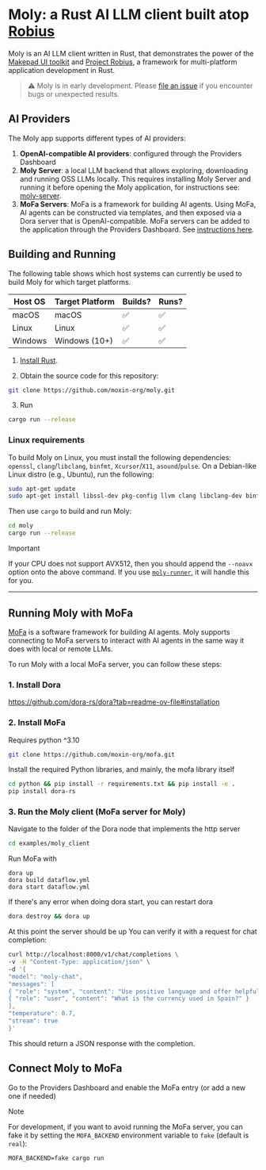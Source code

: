 # Moly: a Rust AI LLM client built atop [Robius](https://github.com/project-robius)

Moly is an AI LLM client written in Rust, that demonstrates the power of the [Makepad UI toolkit](https://github.com/makepad/makepad) and [Project Robius](https://github.com/project-robius), a framework for multi-platform application development in Rust.

> ⚠️ Moly is in early development. Please [file an issue](https://github.com/moxin-org/moly/issues/new) if you encounter bugs or unexpected results.

## AI Providers

The Moly app supports different types of AI providers:
1. **OpenAI-compatible AI providers**: configured through the Providers Dashboard
2. **Moly Server**: a local LLM backend that allows exploring, downloading and running OSS LLMs locally. This requires installing Moly Server and running it before opening the Moly application, for instructions see: [moly-server](https://github.com/moxin-org/moly-server).
3. **MoFa Servers**: MoFa is a framework for building AI agents. Using MoFa, AI agents can be constructed via templates, and then exposed via a Dora server that is OpenAI-compatible. MoFa servers can be added to the application through the Providers Dashboard. See [instructions here](#running-moly-with-mofa).

## Building and Running

The following table shows which host systems can currently be used to build Moly for which target platforms.

<!-- prettier-ignore-start -->
| Host OS | Target Platform | Builds? | Runs? |
| ------- | --------------- | ------- | ----- | 
| macOS   | macOS           | ✅      | ✅    |
| Linux   | Linux           | ✅      | ✅    |
| Windows | Windows (10+)   | ✅      | ✅    |
<!-- prettier-ignore-end -->

1. [Install Rust](https://www.rust-lang.org/tools/install).

2. Obtain the source code for this repository:

```sh
git clone https://github.com/moxin-org/moly.git
```

3. Run
```sh
cargo run --release
```

### Linux requirements

To build Moly on Linux, you must install the following dependencies:
`openssl`, `clang`/`libclang`, `binfmt`, `Xcursor`/`X11`, `asound`/`pulse`.
On a Debian-like Linux distro (e.g., Ubuntu), run the following:

```sh
sudo apt-get update
sudo apt-get install libssl-dev pkg-config llvm clang libclang-dev binfmt-support libxcursor-dev libx11-dev libasound2-dev libpulse-dev
```

Then use `cargo` to build and run Moly:

```sh
cd moly
cargo run --release
```

> [!IMPORTANT]
> If your CPU does not support AVX512, then you should append the `--noavx` option onto the above command.
> If you use [`moly-runner`](#tip-use-moly-runner-for-easy-setup), it will handle this for you.

---

## Running Moly with MoFa

[MoFa](https://github.com/moxin-org/mofa) is a software framework for building AI agents. Moly supports connecting to MoFa servers to interact with AI agents in the same way it does with local or remote LLMs.

To run Moly with a local MoFa server, you can follow these steps:

### 1. Install Dora

https://github.com/dora-rs/dora?tab=readme-ov-file#installation

### 2. Install MoFa

Requires python ^3.10

```bash
git clone https://github.com/moxin-org/mofa.git
```
Install the required Python libraries, and mainly,
the mofa library itself
```bash
cd python && pip install -r requirements.txt && pip install -e .
pip install dora-rs
```

### 3. Run the Moly client (MoFa server for Moly)

Navigate to the folder of the Dora node that implements the http server 
```bash
cd examples/moly_client
```
Run MoFa with
```
dora up
dora build dataflow.yml
dora start dataflow.yml
```
If there's any error when doing dora start, you can restart dora
```bash
dora destroy && dora up
```

At this point the server should be up
You can verify it with a request for chat completion:
```bash
curl http://localhost:8000/v1/chat/completions \
-v -H "Content-Type: application/json" \
-d '{
"model": "moly-chat",
"messages": [
{ "role": "system", "content": "Use positive language and offer helpful solutions to their problems." },
{ "role": "user", "content": "What is the currency used in Spain?" }
],
"temperature": 0.7,
"stream": true
}'
```
This should return a JSON response with the completion.

## Connect Moly to MoFa

Go to the Providers Dashboard and enable the MoFa entry (or add a new one if needed)

> [!NOTE]
> For development, if you want to avoid running the MoFa server, you can fake it by setting the `MOFA_BACKEND` environment variable to `fake` (default is `real`):
> ```
> MOFA_BACKEND=fake cargo run
> ```
